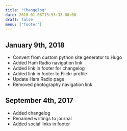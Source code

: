 ```yaml
---
title: "Changelog"
date: 2018-01-08T13:53:33-08:00
draft: false
menu: ["footer"]
---
```


## January 9th, 2018
- Convert from custom python site generator to Hugo
- Added Ham Radio navigation link
- Added link in footer for changelog
- Added link in footer to Flickr profile
- Update Ham Radio page
- Removed photography navigation link

## September 4th, 2017
- Added changelog
- Renamed writings to journal
- Added social links in footer
